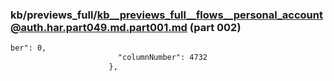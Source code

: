 ### kb/previews_full/kb__previews_full__flows__personal_account@auth.har.part049.md.part001.md (part 002)

```md
ber": 0,
                        "columnNumber": 4732
                      },
    
```

```

